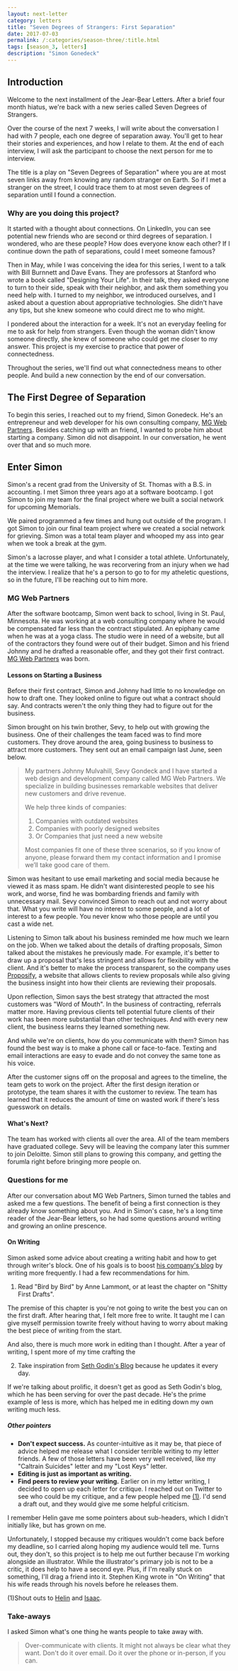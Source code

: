 ```yaml
---
layout: next-letter
category: letters
title: "Seven Degrees of Strangers: First Separation"
date: 2017-07-03
permalink: /:categories/season-three/:title.html
tags: [season_3, letters]
description: "Simon Gonedeck"
---
```


<!--
![Insert new picture here](http://gallery.tinyletterapp.com/b7acb1dd09358f1ed19f16a562a005fc08d42511/images/94ff2d22-e9e3-40a7-958b-ece4b3921ae6.png)
-->

## Introduction

Welcome to the next installment of the Jear-Bear Letters. After a brief four 
month hiatus, we're back with a new series called Seven Degrees of Strangers.

Over the course of the next 7 weeks, I will write about the conversation I 
had with 7 people, each one degree of separation away. You'll get to hear 
their stories and experiences, and how I relate to them. At the end of each 
interview, I will ask the participant to choose the next person for me to 
interview. 

The title is a play on "Seven Degrees of Separation" where you are at most 
seven links away from knowing any random stranger on Earth. So if I met a 
stranger on the street, I could trace them to at most seven degrees of 
separation until I found a connection.

### Why are you doing this project?

It started with a thought about connections. On LinkedIn, you can see 
potential new friends who are second or third degrees of separation. I 
wondered, who are these people? How does everyone know each other? If I 
continue down the path of separations, could I meet someone famous?

Then in May, while I was conceiving the idea for this series, I went to a talk 
with Bill Burnnett and Dave Evans. They are professors at Stanford who wrote a 
book called "Designing Your Life". In their talk, they asked everyone to turn 
to their side, speak with their neighbor, and ask them something you need help 
with. I turned to my neighbor, we introduced ourselves, and I asked about a 
question about appropriative technologies. She didn't have any tips, but she 
knew someone who could direct me to who might.

I pondered about the interaction for a week. It's not an everyday feeling for 
me to ask for help from strangers. Even though the woman didn't know someone 
directly, she knew of someone who could get me closer to my answer. This 
project is my exercise to practice that power of connectedness.

Throughout the series, we'll find out what connectedness means to other 
people. And build a new connection by the end of our conversation.

## The First Degree of Separation

To begin this series, I reached out to my friend, Simon Gonedeck. He's an 
entrepreneur and web developer for his own consulting company, 
[MG Web Partners](http://www.mgwebpartners.com/). Besides catching up with an 
friend, I wanted to probe him about starting a company. Simon did not disappoint. In our conversation, he went over that and so much more.

## Enter Simon

Simon's a recent grad from the University of St. Thomas with a B.S. in 
accounting. I met Simon three years ago at a software bootcamp. I got Simon to 
join my team for the final project where we built a social network for 
upcoming Memorials. 

We paired programmed a few times and hung out outside of the program. I got 
Simon to join our final team project where we created a social network for 
grieving. Simon was a total team player and whooped my ass into gear when we 
took a break at the gym.

Simon's a lacrosse player, and what I consider a total athlete. Unfortunately, 
at the time we were talking, he was recorvering from an injury when we had the 
interview. I realize that he's a person to go to for my atheletic questions, 
so in the future, I'll be reaching out to him more.

### MG Web Partners

After the software bootcamp, Simon went back to school, living in St. Paul, 
Minnesota. He was working at a web consulting company where he would be 
compensated far less than the contract stipulated. An epiphany came when he 
was at a yoga class. The studio were in need of a website, but all of the 
contractors they found were out of their budget. Simon and his friend Johnny 
and he drafted a reasonable offer, and they got their first contract. 
[MG Web Partners](http://www.mgwebpartners.com/) was born.

#### Lessons on Starting a Business

Before their first contract, Simon and Johnny had little to no knowledge on 
how to draft one. They looked online to figure out what a contract should say. 
And contracts weren't the only thing they had to figure out for the business. 

Simon brought on his twin brother, Sevy, to help out with growing the 
business. One of their challenges the team faced was to find more customers. 
They drove around the area, going business to business to attract more 
customers. They sent out an email campaign last June, seen below.

> My partners Johnny Mulvahill, Sevy Gondeck and I have started a web design 
> and development company called MG Web Partners.
> We specialize in building businesses remarkable websites that deliver new 
> customers and drive revenue.
>  
>  We help three kinds of companies:
>  1. Companies with outdated websites
>  2. Companies with poorly designed websites
>  3. Or Companies that just need a new website
>
> Most companies fit one of these three scenarios, so if you know of anyone,
> please forward them my contact information and I promise we’ll take good
> care of them.

Simon was hesitant to use email marketing and social media because he viewed 
it as mass spam. He didn't want disinterested people to see his work, and 
worse, find he was bombarding friends and family with unnecessary mail. Sevy 
convinced Simon to reach out and not worry about that. What you write will 
have no interest to some people, and a lot of interest to a few people. You 
never know who those people are until you cast a wide net.

Listening to Simon talk about his business reminded me how much we learn on the job. When we talked about the details of drafting proposals, Simon talked about the mistakes he previously made. For example, it's better to draw up a proposal that's less stringent and allows for flexibility with the client. And it's better to make the process transparent, so the company uses 
[Proposify](https://www.proposify.biz/), a website that allows clients to review proposals while also giving the business insight into how their clients are reviewing their proposals.

Upon reflection, Simon says the best strategy that attracted the most customers was "Word of Mouth". In the business of contracting, referrals matter more. Having previous clients tell potential future clients of their work has been more substantial than other techniques. And with every new client, the business learns they learned something new.

And while we're on clients, how do you communicate with them? Simon has found the best way is to make a phone call or face-to-face. Texting and email interactions are easy to evade and do not convey the same tone as his voice.

After the customer signs off on the proposal and agrees to the timeline, the team gets to work on the project. After the first design iteration or prototype, the team shares it with the customer to review. The team has learned that it reduces the amount of time on wasted work if there's less guesswork on details.

#### What's Next?

The team has worked with clients all over the area. All of the team members have graduated college. Sevy will be leaving the company later this summer to join Deloitte. Simon still plans to growing this company, and getting the forumla right before bringing more people on. 

### Questions for me

After our conversation about MG Web Partners, Simon turned the tables and asked me a few questions. The benefit of being a first connection is they already know something about you. And in Simon's case, he's a long time reader of the Jear-Bear letters, so he had some questions around writing and growing an online prescence.

#### On Writing

Simon asked some advice about creating a writing habit and how to get through 
writer's block. One of his goals is to boost 
[his company's blog](http://www.mgwebpartners.com/blog/) by writing more 
frequently. I had a few recommendations for him.

1. Read "Bird by Bird" by Anne Lammont, or at least the chapter on "Shitty 
First Drafts".

The premise of this chapter is you're not going to write the best you can on the first draft. After hearing that, I felt more free to write. It taught me I can give myself permission towrite freely without having to worry about making the best piece of writing from the start. 

And also, there is much more work in editing than I thought. After a year of writing, I spent more of my time crafting the 

2. Take inspiration from [Seth Godin's Blog](http://sethgodin.typepad.com/) because he updates it every day.

If we're talking about prolific, it doesn't get as good as Seth Godin's blog,
which he has been serving for over the past decade. He's the prime example of
less is more, which has helped me in editing down my own writing much less.

##### Other pointers

- **Don't expect success.** As counter-intuitive as it may be, that piece of advice helped me release what I consider terrible writing to my letter friends. A few of those letters have been very well received, like my "Caltrain Suicides" letter and my "Lost Keys" letter.
- **Editing is just as important as writing.**
- **Find peers to review your writing.** Earlier on in my letter writing, I decided to open up each letter for critique.
I reached out on Twitter to see who could be my critique, and a few people
helped me <a href="#shout-out">(1)</a>. I'd send a draft out, and they would give me some helpful criticism.

I remember Helin gave me some pointers about sub-headers, which I didn't
initially like, but has grown on me.  

Unfortunately, I stopped because my critiques wouldn't come back before my
deadline, so I carried along hoping my audience would tell me. Turns out, they
don't, so this project is to help me out further because I'm working alongside
an illustrator. While the illustrator's primary job is not to be a critic, it
does help to have a second eye. Plus, if I'm really stuck on something, I'll
drag a friend into it. Stephen King wrote in "On Writing" that his wife reads
through his novels before he releases them.

<a id="shout-out">(1)</a>Shout outs to [Helin](https://twitter.com/helin_s)
and [Isaac](https://twitter.com/j12coder).

### Take-aways

I asked Simon what's one thing he wants people to take away with.

> Over-communicate with clients. It might not always be clear what they want.
> Don't do it over email. Do it over the phone or in-person, if you can.
